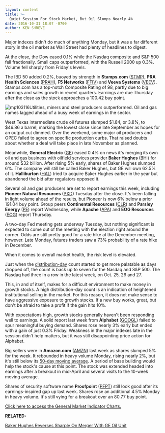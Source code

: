 ```yaml
---
layout: content
title: >-
  Quiet Session For Stock Market, But Oil Slumps Nearly 4%
date: 2016-10-31 18:07 -0700
author: KEN SHREVE
---
```






Major indexes didn't do much of anything Monday, but it was a far different story in the oil market as Wall Street had plenty of headlines to digest.


At the close, the Dow eased 0.1% while the Nasdaq composite and S&P 500 fell fractionally. Small caps outperformed, with the Russell 2000 up 0.3%. Volume fell sharply from Friday's levels.


The IBD 50 added 0.2%, buoyed by strength in **Stamps.com** ([STMP](https://research.investors.com/quote.aspx?symbol=STMP)), **PRA Health Sciences** ([PRAH](https://research.investors.com/quote.aspx?symbol=PRAH)), **F5 Networks** ([FFIV](https://research.investors.com/quote.aspx?symbol=FFIV)) and **Veeva Systems** ([VEEV](https://research.investors.com/quote.aspx?symbol=VEEV)). Stamps.com has a top-notch Composite Rating of 98, partly due to big earnings and sales growth in recent quarters. Earnings are due Thursday after the close as the stock approaches a 100.42 buy point.


![mp103116](https://www.investors.com/wp-content/uploads/2016/10/MP103116.png)Utilities, miners and steel producers outperformed. Oil and gas names lagged ahead of a busy week of earnings in the sector.


West Texas intermediate crude oil futures slumped $1.84, or 3.8%, to $46.86 a barrel, marking the lowest close since late September as hopes for an output cut dimmed. Over the weekend, some major oil producers and OPEC failed to agree on specific production curbs. That raised doubts about whether a deal will take place in late November as planned.


Meanwhile, **General Electric** ([GE](https://research.investors.com/quote.aspx?symbol=GE)) eased 0.4% on news it's merging its own oil and gas business with oilfield services provider **Baker Hughes** ([BHI](https://research.investors.com/quote.aspx?symbol=BHI)) for around $32 billion. After rising 5% early, shares of Baker Hughes slumped 6%. The company will still be called Baker Hughes, but GE will own 62.5% of it. **Halliburton** ([HAL](https://research.investors.com/quote.aspx?symbol=HAL)) tried to acquire Baker Hughes earlier in the year but abandoned the bid after regulators opposed it.


Several oil and gas producers are set to report earnings this week, including **Pioneer Natural Resources** ([PXD](https://research.investors.com/quote.aspx?symbol=PXD)) Tuesday after the close. It's been falling in light volume ahead of the results, but Pioneer is now 6% below a prior 191.04 buy point. Group peers **Continental Resources** ([CLR](https://research.investors.com/quote.aspx?symbol=CLR)) and **Parsley Energy** ([PE](https://research.investors.com/quote.aspx?symbol=PE)) report Wednesday, while **Apache** ([APA](https://research.investors.com/quote.aspx?symbol=APA)) and **EOG Resources** ([EOG](https://research.investors.com/quote.aspx?symbol=EOG)) report Thursday.


A two-day Fed meeting gets underway Tuesday, but nothing significant is expected to come out of the meeting with the election right around the corner. Odds are still pretty good for a rate hike at the December meeting, however. Late Monday, futures traders saw a 73% probability of a rate hike in December.


When it comes to overall market health, the risk level is elevated.


Just when the [distribution-day](http://education.investors.com/lesson.aspx?id=735759&sourceid=735764) count started to get more palatable as days dropped off, the count is back up to seven for the Nasdaq and S&P 500. The Nasdaq had three in a row in the latest week, on Oct. 25, 26 and 27.


This, in and of itself, makes for a difficult environment to make money in growth stocks. A high distribution-day count is an indication of heightened institutional selling in the market. For this reason, it does not make sense to have aggressive exposure to growth stocks. If a new buy works, great, but don't be afraid to take a profit if the gain hits 10%.


With expectations high, growth stocks generally haven't been responding well to earnings. A solid report last week from **Alphabet** ([GOOGL](https://research.investors.com/quote.aspx?symbol=GOOGL)) failed to spur meaningful buying demand. Shares rose nearly 3% early but ended with a gain of just 0.3% Friday. Weakness in the major indexes late in the session didn't help matters, but it was still disappointing price action for Alphabet.


Big sellers were in **Amazon.com** ([AMZN](https://research.investors.com/quote.aspx?symbol=AMZN)) last week as shares slumped 5% for the week. It rebounded in heavy volume Monday, rising nearly 2%, but it's still below its [50-day moving average](https://www.investors.com/how-to-invest/investors-corner/50-day-moving-average/). A period of base building would help the stock's cause at this point. The stock was extended headed into earnings after a breakout in mid-April and several visits to the 10-week moving average.


Shares of security software name **Proofpoint** ([PFPT](https://research.investors.com/quote.aspx?symbol=PFPT)) still look good after its earnings-inspired gap up last week. Shares rose an additional 4.5% Monday in heavy volume. It's still vying for a breakout over an 80.77 buy point.


[Click here to access the General Market Indicator Charts.](https://www.investors.com/wp-content/uploads/2016/10/IBD3110154822GMI.pdf)


**RELATED:**


[Baker Hughes Reverses Sharply On Merger With GE Oil Unit](https://www.investors.com/research/ibd-industry-themes/after-failed-halliburton-deal-baker-hughes-will-combine-operations-with-ge/)




